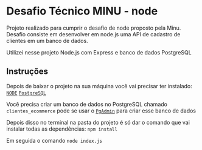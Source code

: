 # Desafio Técnico MINU - node

Projeto realizado para cumprir o desafio de node proposto pela Minu.
Desafio consiste em desenvolver em node.js uma API de cadastro de clientes em um banco de dados.

Utilizei nesse projeto Node.js com Express e banco de dados PostgreSQL

## Instruções
Depois de baixar o projeto na sua máquina você vai precisar ter instalado:
 [`NODE`](https://nodejs.org/en/)
 [`PostgreSQL`](https://www.postgresql.org/)

Você precisa criar um banco de dados no PostgreSQL chamado `clientes_ecommerce` pode se usar o [`PgAdmin`](https://www.pgadmin.org/) para criar esse banco de dados

Depois disso no terminal na pasta do projeto é só dar o comando que vai instalar todas as dependências: `npm install`

Em seguida o comando `node index.js`